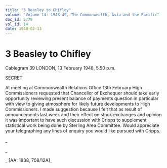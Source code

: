```yaml
---
title: "3 Beasley to Chifley"
volume: "Volume 14: 1948-49, The Commonwealth, Asia and the Pacific"
doc_id: 5779
vol_id: 14
date: 1948-02-13
---
```


# 3 Beasley to Chifley

Cablegram 39 LONDON, 13 February 1948, 5.50 p.m.

SECRET

At meeting at Commonwealth Relations Office 13th February High Commissioners requested that Chancellor of Exchequer should take early opportunity reviewing present balance of payments question in particular with view to giving atmosphere for likely future developments to High Commissioners. I made suggestion because I felt that as result of announcements last week and their effect on stock exchanges and opinion it was important to have such discussion with Cripps to supplement statistical work being done by Sterling Area Committee. Would appreciate your telegraphing any lines of enquiry you would like pursued with Cripps.

_

_

_ [AA: 1838, 708/12A]_
